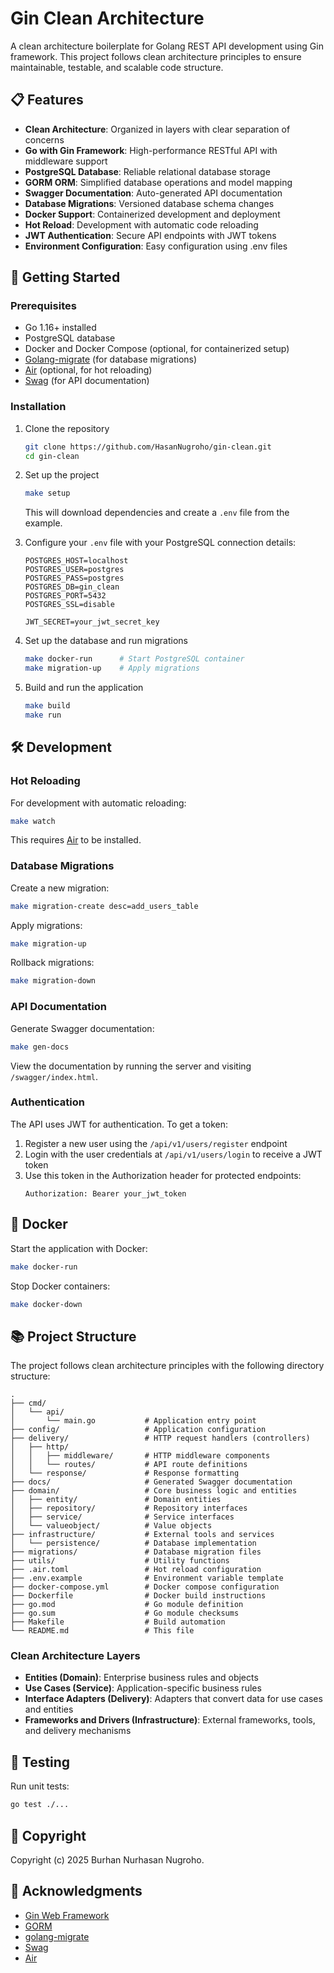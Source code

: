 # Gin Clean Architecture

A clean architecture boilerplate for Golang REST API development using Gin framework. This project follows clean architecture principles to ensure maintainable, testable, and scalable code structure.


## 📋 Features

- **Clean Architecture**: Organized in layers with clear separation of concerns
- **Go with Gin Framework**: High-performance RESTful API with middleware support
- **PostgreSQL Database**: Reliable relational database storage
- **GORM ORM**: Simplified database operations and model mapping
- **Swagger Documentation**: Auto-generated API documentation
- **Database Migrations**: Versioned database schema changes
- **Docker Support**: Containerized development and deployment
- **Hot Reload**: Development with automatic code reloading
- **JWT Authentication**: Secure API endpoints with JWT tokens
- **Environment Configuration**: Easy configuration using .env files

## 🚀 Getting Started

### Prerequisites

- Go 1.16+ installed
- PostgreSQL database
- Docker and Docker Compose (optional, for containerized setup)
- [Golang-migrate](https://github.com/golang-migrate/migrate) (for database migrations)
- [Air](https://github.com/cosmtrek/air) (optional, for hot reloading)
- [Swag](https://github.com/swaggo/swag) (for API documentation)

### Installation

1. Clone the repository
   ```bash
   git clone https://github.com/HasanNugroho/gin-clean.git
   cd gin-clean
   ```

2. Set up the project
   ```bash
   make setup
   ```
   This will download dependencies and create a `.env` file from the example.

3. Configure your `.env` file with your PostgreSQL connection details:
   ```
   POSTGRES_HOST=localhost
   POSTGRES_USER=postgres
   POSTGRES_PASS=postgres
   POSTGRES_DB=gin_clean
   POSTGRES_PORT=5432
   POSTGRES_SSL=disable
   
   JWT_SECRET=your_jwt_secret_key
   ```

4. Set up the database and run migrations
   ```bash
   make docker-run      # Start PostgreSQL container
   make migration-up    # Apply migrations
   ```

5. Build and run the application
   ```bash
   make build
   make run
   ```

## 🛠️ Development

### Hot Reloading

For development with automatic reloading:

```bash
make watch
```

This requires [Air](https://github.com/cosmtrek/air) to be installed.

### Database Migrations

Create a new migration:
```bash
make migration-create desc=add_users_table
```

Apply migrations:
```bash
make migration-up
```

Rollback migrations:
```bash
make migration-down
```

### API Documentation

Generate Swagger documentation:
```bash
make gen-docs
```

View the documentation by running the server and visiting `/swagger/index.html`.

### Authentication

The API uses JWT for authentication. To get a token:

1. Register a new user using the `/api/v1/users/register` endpoint
2. Login with the user credentials at `/api/v1/users/login` to receive a JWT token
3. Use this token in the Authorization header for protected endpoints:
   ```
   Authorization: Bearer your_jwt_token
   ```

## 🐳 Docker

Start the application with Docker:
```bash
make docker-run
```

Stop Docker containers:
```bash
make docker-down
```

## 📚 Project Structure

The project follows clean architecture principles with the following directory structure:

```
.
├── cmd/
│   └── api/
│       └── main.go           # Application entry point
├── config/                   # Application configuration
├── delivery/                 # HTTP request handlers (controllers)
│   ├── http/
│   │   ├── middleware/       # HTTP middleware components
│   │   └── routes/           # API route definitions
│   └── response/             # Response formatting
├── docs/                     # Generated Swagger documentation
├── domain/                   # Core business logic and entities
│   ├── entity/               # Domain entities
│   ├── repository/           # Repository interfaces
│   ├── service/              # Service interfaces
│   └── valueobject/          # Value objects
├── infrastructure/           # External tools and services
│   └── persistence/          # Database implementation
├── migrations/               # Database migration files
├── utils/                    # Utility functions
├── .air.toml                 # Hot reload configuration
├── .env.example              # Environment variable template
├── docker-compose.yml        # Docker compose configuration
├── Dockerfile                # Docker build instructions
├── go.mod                    # Go module definition
├── go.sum                    # Go module checksums
├── Makefile                  # Build automation
└── README.md                 # This file
```

### Clean Architecture Layers

- **Entities (Domain)**: Enterprise business rules and objects
- **Use Cases (Service)**: Application-specific business rules
- **Interface Adapters (Delivery)**: Adapters that convert data for use cases and entities
- **Frameworks and Drivers (Infrastructure)**: External frameworks, tools, and delivery mechanisms

## 🧪 Testing

Run unit tests:
```bash
go test ./...
```

## 📝 Copyright
Copyright (c) 2025 Burhan Nurhasan Nugroho.

## 🙏 Acknowledgments

- [Gin Web Framework](https://github.com/gin-gonic/gin)
- [GORM](https://gorm.io/)
- [golang-migrate](https://github.com/golang-migrate/migrate)
- [Swag](https://github.com/swaggo/swag)
- [Air](https://github.com/cosmtrek/air)
